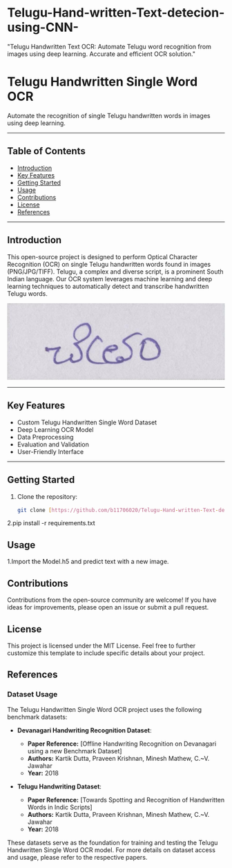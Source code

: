 # Telugu-Hand-written-Text-detecion-using-CNN-
"Telugu Handwritten Text OCR: Automate Telugu word  recognition from images using deep learning. Accurate and efficient OCR solution."
# Telugu Handwritten Single Word OCR

Automate the recognition of single Telugu handwritten words in images using deep learning.

---

## Table of Contents

- [Introduction](#introduction)
- [Key Features](#key-features)
- [Getting Started](#getting-started)
- [Usage](#usage)
- [Contributions](#contributions)
- [License](#license)
- [References](#refernces)

---

## Introduction

This open-source project is designed to perform Optical Character Recognition (OCR) on single Telugu handwritten words found in images (PNG/JPG/TIFF). Telugu, a complex and diverse script, is a prominent South Indian language. Our OCR system leverages machine learning and deep learning techniques to automatically detect and transcribe handwritten Telugu words.

![Example](/9.jpg)

---

## Key Features

- Custom Telugu Handwritten Single Word Dataset
- Deep Learning OCR Model
- Data Preprocessing
- Evaluation and Validation
- User-Friendly Interface

---

## Getting Started

1. Clone the repository:

   ```bash
   git clone [https://github.com/b11706020/Telugu-Hand-written-Text-detecion-using-CNN]
2.pip install -r requirements.txt
## Usage
1.Import the Model.h5 and predict text with a new image.

## Contributions 
Contributions from the open-source community are welcome! If you have ideas for improvements, please open an issue or submit a pull request.

## License
This project is licensed under the MIT License. 
Feel free to further customize this template to include specific details about your project.


## References

### Dataset Usage

The Telugu Handwritten Single Word OCR project uses the following benchmark datasets:

- **Devanagari Handwriting Recognition Dataset**:
  - **Paper Reference:** [Offline Handwriting Recognition on Devanagari using a new Benchmark Dataset]
  - **Authors:** Kartik Dutta, Praveen Krishnan, Minesh Mathew, C.~V. Jawahar
  - **Year:** 2018

- **Telugu Handwriting Dataset**:
  - **Paper Reference:** [Towards Spotting and Recognition of Handwritten Words in Indic Scripts]
  - **Authors:** Kartik Dutta, Praveen Krishnan, Minesh Mathew, C.~V. Jawahar
  - **Year:** 2018

These datasets serve as the foundation for training and testing the Telugu Handwritten Single Word OCR model. For more details on dataset access and usage, please refer to the respective papers.


